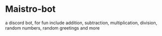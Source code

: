 # Maistro-bot
a discord bot, for fun include addition, subtraction, multiplication, division, random numbers, random greetings and more
